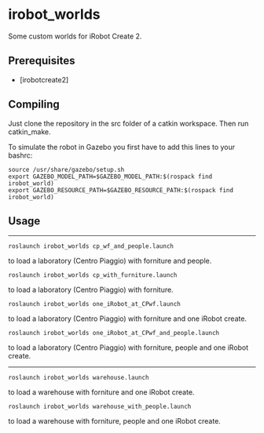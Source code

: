 
irobot_worlds
===
Some custom worlds for iRobot Create 2.

Prerequisites
---
* [irobotcreate2]

Compiling
---
Just clone the repository in the src folder of a catkin workspace. Then run catkin_make.

To simulate the robot in Gazebo you first have to add this lines to your bashrc:

```
source /usr/share/gazebo/setup.sh
export GAZEBO_MODEL_PATH=$GAZEBO_MODEL_PATH:$(rospack find irobot_world)
export GAZEBO_RESOURCE_PATH=$GAZEBO_RESOURCE_PATH:$(rospack find irobot_world)
```

Usage
---
---
```
roslaunch irobot_worlds cp_wf_and_people.launch
```
to load a laboratory (Centro Piaggio) with forniture and people. 

```
roslaunch irobot_worlds cp_with_furniture.launch
```
to load a laboratory (Centro Piaggio) with forniture. 

```
roslaunch irobot_worlds one_iRobot_at_CPwf.launch
```
to load a laboratory (Centro Piaggio) with forniture and one iRobot create.

```
roslaunch irobot_worlds one_iRobot_at_CPwf_and_people.launch
```
to load a laboratory (Centro Piaggio) with forniture, people and one iRobot create.

---
```
roslaunch irobot_worlds warehouse.launch
```
to load a warehouse with forniture and one iRobot create. 

```
roslaunch irobot_worlds warehouse_with_people.launch
```
to load a warehouse with forniture, people and one iRobot create. 

